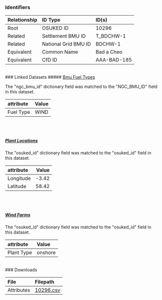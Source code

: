 ### Identifiers

| Relationship   | ID Type              | ID(s)       |
|:---------------|:---------------------|:------------|
| Root           | OSUKED ID            | 10296       |
| Related        | Settlement BMU ID    | T_BDCHW-1   |
| Related        | National Grid BMU ID | BDCHW-1     |
| Equivalent     | Common Name          | Bad a Cheo  |
| Equivalent     | CfD ID               | AAA-BAD-185 |

<br>
### Linked Datasets
##### <a href="https://raw.githubusercontent.com/OSUKED/Dictionary-Datasets/main/datasets/bmu-fuel-types/datapackage.json">Bmu Fuel Types</a>



The "ngc_bmu_id" dictionary field was matched to the "NGC_BMU_ID" field in this dataset.

| attribute   | Value   |
|:------------|:--------|
| Fuel Type   | WIND    |

<br><br>
##### <a href="https://raw.githubusercontent.com/OSUKED/Dictionary-Datasets/main/datasets/plant-locations/datapackage.json">Plant Locations</a>



The "osuked_id" dictionary field was matched to the "osuked_id" field in this dataset.

| attribute   |   Value |
|:------------|--------:|
| Longitude   |   -3.42 |
| Latitude    |   58.42 |

<br><br>
##### <a href="https://raw.githubusercontent.com/OSUKED/Dictionary-Datasets/main/datasets/wind-farms/datapackage.json">Wind Farms</a>



The "osuked_id" dictionary field was matched to the "osuked_id" field in this dataset.

| attribute   | Value   |
|:------------|:--------|
| Plant Type  | onshore |


<br>
### Downloads


| File       | Filepath                                                                              |
|:-----------|:--------------------------------------------------------------------------------------|
| Attributes | [10296.csv](https://osuked.github.io/Power-Station-Dictionary/object_attrs/10296.csv) |
